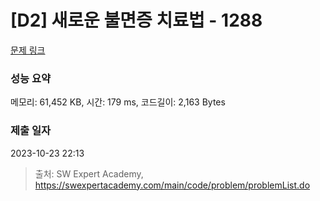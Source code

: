 # [D2] 새로운 불면증 치료법 - 1288 

[문제 링크](https://swexpertacademy.com/main/code/problem/problemDetail.do?contestProbId=AV18_yw6I9MCFAZN) 

### 성능 요약

메모리: 61,452 KB, 시간: 179 ms, 코드길이: 2,163 Bytes

### 제출 일자

2023-10-23 22:13



> 출처: SW Expert Academy, https://swexpertacademy.com/main/code/problem/problemList.do